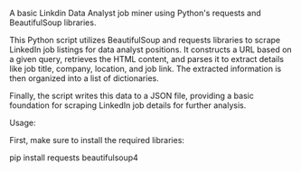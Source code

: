 A basic Linkdin Data Analyst job miner using Python's requests and BeautifulSoup libraries.

This Python script utilizes BeautifulSoup and requests libraries to scrape LinkedIn job listings for data analyst positions. 
It constructs a URL based on a given query, retrieves the HTML content, and parses it to extract details like job title, company, location, and job link. 
The extracted information is then organized into a list of dictionaries. 

Finally, the script writes this data to a JSON file, providing a basic foundation for scraping LinkedIn job details for further analysis. 

Usage:

First, make sure to install the required libraries:

pip install requests beautifulsoup4

